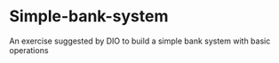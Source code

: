 # Simple-bank-system
An exercise suggested by DIO to build a simple bank system with basic operations
